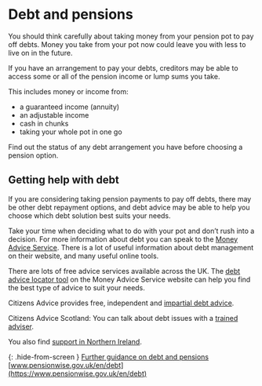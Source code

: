 # Debt and pensions

You should think carefully about taking money from your pension pot to pay off debts. Money you take from your pot now could leave you with less to live on in the future.

If you have an arrangement to pay your debts, creditors may be able to access some or all of the pension income or lump sums you take.

This includes money or income from:

* a guaranteed income (annuity)
* an adjustable income
* cash in chunks
* taking your whole pot in one go

Find out the status of any debt arrangement you have before choosing a pension option.

## Getting help with debt

If you are considering taking pension payments to pay off debts, there may be other debt repayment options, and debt advice may be able to help you choose which debt solution best suits your needs.

Take your time when deciding what to do with your pot and don’t rush into a decision. For more information about debt you can speak to the [Money Advice Service](https://www.moneyadviceservice.org.uk). There is a lot of useful information about debt management on their website, and many useful online tools.

There are lots of free advice services available across the UK. The [debt advice locator tool](https://www.moneyadviceservice.org.uk/en/tools/debt-advice-locator) on the Money Advice Service website can help you find the best type of advice to suit your needs.

Citizens Advice provides free, independent and [impartial debt advice](https://www.citizensadvice.org.uk/debt-and-money/).

Citizens Advice Scotland: You can talk about debt issues with a [trained adviser](https://www.citizensadvice.org.uk/scotland/debt-and-money/).

You also find [support in Northern Ireland](https://www.citizensadvice.org.uk/about-us/northern-ireland/).

{: .hide-from-screen }
[Further guidance on debt and pensions](https://www.pensionwise.gov.uk/en/debt)<br>
[www.pensionwise.gov.uk/en/debt](https://www.pensionwise.gov.uk/en/debt)
